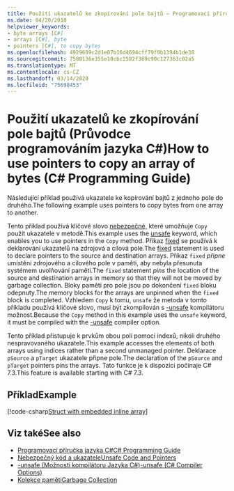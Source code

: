 ```yaml
---
title: Použití ukazatelů ke zkopírování pole bajtů – Programovací příručka jazyka C#
ms.date: 04/20/2018
helpviewer_keywords:
- byte arrays [C#]
- arrays [C#], byte
- pointers [C#], to copy bytes
ms.openlocfilehash: 4929699c2d1e07b16d4694cff79f9b1394b1de38
ms.sourcegitcommit: 7588136e355e10cbc2582f389c90c127363c02a5
ms.translationtype: MT
ms.contentlocale: cs-CZ
ms.lasthandoff: 03/14/2020
ms.locfileid: "75698453"
---
```

# <a name="how-to-use-pointers-to-copy-an-array-of-bytes-c-programming-guide"></a><span data-ttu-id="53ffe-102">Použití ukazatelů ke zkopírování pole bajtů (Průvodce programováním jazyka C#)</span><span class="sxs-lookup"><span data-stu-id="53ffe-102">How to use pointers to copy an array of bytes (C# Programming Guide)</span></span>

<span data-ttu-id="53ffe-103">Následující příklad používá ukazatele ke kopírování bajtů z jednoho pole do druhého.</span><span class="sxs-lookup"><span data-stu-id="53ffe-103">The following example uses pointers to copy bytes from one array to another.</span></span>

<span data-ttu-id="53ffe-104">Tento příklad používá klíčové slovo [nebezpečné,](../../language-reference/keywords/unsafe.md) které umožňuje `Copy` použít ukazatele v metodě.</span><span class="sxs-lookup"><span data-stu-id="53ffe-104">This example uses the [unsafe](../../language-reference/keywords/unsafe.md) keyword, which enables you to use pointers in the `Copy` method.</span></span> <span data-ttu-id="53ffe-105">Příkaz [fixed](../../language-reference/keywords/fixed-statement.md) se používá k deklarování ukazatelů na zdrojová a cílová pole.</span><span class="sxs-lookup"><span data-stu-id="53ffe-105">The [fixed](../../language-reference/keywords/fixed-statement.md) statement is used to declare pointers to the source and destination arrays.</span></span> <span data-ttu-id="53ffe-106">Příkaz `fixed` *připne* umístění zdrojového a cílového pole v paměti, aby nebyla přesunuta systémem uvolňování paměti.</span><span class="sxs-lookup"><span data-stu-id="53ffe-106">The `fixed` statement *pins* the location of the source and destination arrays in memory so that they will not be moved by garbage collection.</span></span> <span data-ttu-id="53ffe-107">Bloky paměti pro pole jsou po dokončení `fixed` bloku odepnuty.</span><span class="sxs-lookup"><span data-stu-id="53ffe-107">The memory blocks for the arrays are unpinned when the `fixed` block is completed.</span></span> <span data-ttu-id="53ffe-108">Vzhledem `Copy` k tomu, `unsafe` že metoda v tomto příkladu používá klíčové slovo, musí být zkompilován s [-unsafe](../../language-reference/compiler-options/unsafe-compiler-option.md) kompilátoru možnost.</span><span class="sxs-lookup"><span data-stu-id="53ffe-108">Because the `Copy` method in this example uses the `unsafe` keyword, it must be compiled with the [-unsafe](../../language-reference/compiler-options/unsafe-compiler-option.md) compiler option.</span></span>

<span data-ttu-id="53ffe-109">Tento příklad přistupuje k prvkům obou polí pomocí indexů, nikoli druhého nespravovaného ukazatele.</span><span class="sxs-lookup"><span data-stu-id="53ffe-109">This example accesses the elements of both arrays using indices rather than a second unmanaged pointer.</span></span> <span data-ttu-id="53ffe-110">Deklarace `pSource` a `pTarget` ukazatele připne pole.</span><span class="sxs-lookup"><span data-stu-id="53ffe-110">The declaration of the `pSource` and `pTarget` pointers pins the arrays.</span></span> <span data-ttu-id="53ffe-111">Tato funkce je k dispozici počínaje C# 7.3.</span><span class="sxs-lookup"><span data-stu-id="53ffe-111">This feature is available starting with C# 7.3.</span></span>

## <a name="example"></a><span data-ttu-id="53ffe-112">Příklad</span><span class="sxs-lookup"><span data-stu-id="53ffe-112">Example</span></span>

[!code-csharp[Struct with embedded inline array](../../../../samples/snippets/csharp/keywords/FixedKeywordExamples.cs#8)]

## <a name="see-also"></a><span data-ttu-id="53ffe-113">Viz také</span><span class="sxs-lookup"><span data-stu-id="53ffe-113">See also</span></span>

- [<span data-ttu-id="53ffe-114">Programovací příručka jazyka C#</span><span class="sxs-lookup"><span data-stu-id="53ffe-114">C# Programming Guide</span></span>](../index.md)
- [<span data-ttu-id="53ffe-115">Nebezpečný kód a ukazatele</span><span class="sxs-lookup"><span data-stu-id="53ffe-115">Unsafe Code and Pointers</span></span>](index.md)
- [<span data-ttu-id="53ffe-116">-unsafe (Možnosti kompilátoru Jazyka C#)</span><span class="sxs-lookup"><span data-stu-id="53ffe-116">-unsafe (C# Compiler Options)</span></span>](../../language-reference/compiler-options/unsafe-compiler-option.md)
- [<span data-ttu-id="53ffe-117">Kolekce paměti</span><span class="sxs-lookup"><span data-stu-id="53ffe-117">Garbage Collection</span></span>](../../../standard/garbage-collection/index.md)
